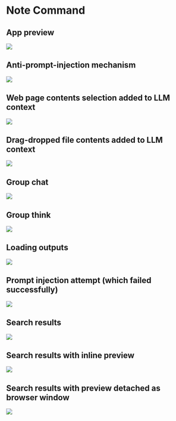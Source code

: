 # Note Command

## App preview
![](main.jpg)

## Anti-prompt-injection mechanism
![](anti-prompt-injection.jpg)

## Web page contents selection added to LLM context
![](selection.jpg)

## Drag-dropped file contents added to LLM context
![](file-selection.jpg)

## Group chat
![](group-chat.jpg)

## Group think
![](group-think.jpg)

## Loading outputs
![](loading-bar.jpg)

## Prompt injection attempt (which failed successfully)
![](prompt-injection.jpg)

## Search results
![](search-results-only.jpg)

## Search results with inline preview
![](search-results-inline.jpg)

## Search results with preview detached as browser window
![](search-results-window.jpg)
